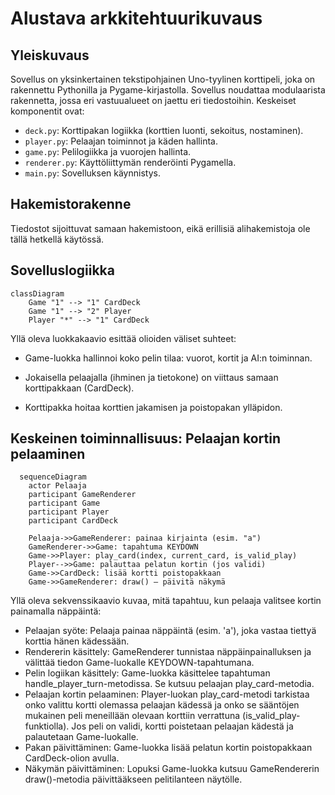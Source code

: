 # Alustava arkkitehtuurikuvaus

## Yleiskuvaus

Sovellus on yksinkertainen tekstipohjainen Uno-tyylinen korttipeli, joka on rakennettu Pythonilla ja Pygame-kirjastolla. Sovellus noudattaa modulaarista rakennetta, jossa eri vastuualueet on jaettu eri tiedostoihin. Keskeiset komponentit ovat:

- `deck.py`: Korttipakan logiikka (korttien luonti, sekoitus, nostaminen).
- `player.py`: Pelaajan toiminnot ja käden hallinta.
- `game.py`: Pelilogiikka ja vuorojen hallinta.
- `renderer.py`: Käyttöliittymän renderöinti Pygamella.
- `main.py`: Sovelluksen käynnistys.

## Hakemistorakenne

Tiedostot sijoittuvat samaan hakemistoon, eikä erillisiä alihakemistoja ole tällä hetkellä käytössä.

## Sovelluslogiikka

```mermaid
classDiagram
    Game "1" --> "1" CardDeck
    Game "1" --> "2" Player
    Player "*" --> "1" CardDeck
```

Yllä oleva luokkakaavio esittää olioiden väliset suhteet:

- Game-luokka hallinnoi koko pelin tilaa: vuorot, kortit ja AI:n toiminnan.

- Jokaisella pelaajalla (ihminen ja tietokone) on viittaus samaan korttipakkaan (CardDeck).

- Korttipakka hoitaa korttien jakamisen ja poistopakan ylläpidon.

## Keskeinen toiminnallisuus: Pelaajan kortin pelaaminen

```mermaid
  sequenceDiagram
    actor Pelaaja
    participant GameRenderer
    participant Game
    participant Player
    participant CardDeck
  
    Pelaaja->>GameRenderer: painaa kirjainta (esim. "a")
    GameRenderer->>Game: tapahtuma KEYDOWN
    Game->>Player: play_card(index, current_card, is_valid_play)
    Player-->>Game: palauttaa pelatun kortin (jos validi)
    Game->>CardDeck: lisää kortti poistopakkaan
    Game->>GameRenderer: draw() – päivitä näkymä
```

Yllä oleva sekvenssikaavio kuvaa, mitä tapahtuu, kun pelaaja valitsee kortin painamalla näppäintä:

- Pelaajan syöte: Pelaaja painaa näppäintä (esim. 'a'), joka vastaa tiettyä korttia hänen kädessään.
- Rendererin käsittely: GameRenderer tunnistaa näppäinpainalluksen ja välittää tiedon Game-luokalle KEYDOWN-tapahtumana.
- Pelin logiikan käsittely: Game-luokka käsittelee tapahtuman handle_player_turn-metodissa. Se kutsuu pelaajan play_card-metodia.
- Pelaajan kortin pelaaminen: Player-luokan play_card-metodi tarkistaa onko valittu kortti olemassa pelaajan kädessä ja onko se sääntöjen mukainen peli meneillään olevaan korttiin verrattuna (is_valid_play-funktiolla). Jos peli on validi, kortti poistetaan pelaajan kädestä ja palautetaan Game-luokalle.
- Pakan päivittäminen: Game-luokka lisää pelatun kortin poistopakkaan CardDeck-olion avulla.
- Näkymän päivittäminen: Lopuksi Game-luokka kutsuu GameRendererin draw()-metodia päivittääkseen pelitilanteen näytölle.
